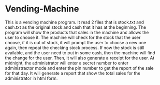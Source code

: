 # Vending-Machine

This is a vending machine program. It read 2 files that is stock.txt and cash.txt as the original stock and cash that it has at the beginning. 
The program will show the products that sales in the machine and allows the user to choose it.
The machine will check for the stock that the user choose, if it is out of stock, it will prompt the user to choose a new one again, then repeat the checking stock process.
If now the stock is still available, and the user need to put in some cash, then the machine will find the change for the user. Then, it will also generate a receipt for the user.
At midnight, the administrator will enter a secret number to enter administractor mode and enter the pin number to get the report of the sale for that day.
It will generate a report that show the total sales for the administrator in html form.
